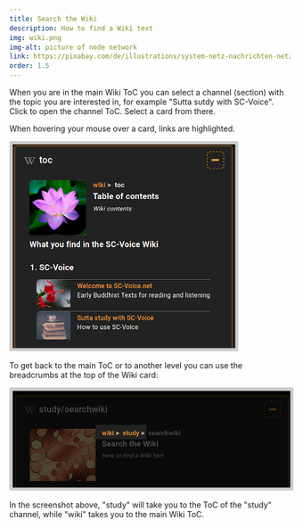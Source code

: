 ```yaml
---
title: Search the Wiki
description: How to find a Wiki text
img: wiki.png
img-alt: picture of node network
link: https://pixabay.com/de/illustrations/system-netz-nachrichten-netzwerk-927154/
order: 1.5
---
```


When you are in the main Wiki ToC you can select a channel (section) with the topic you are interested in, for example "Sutta sutdy with SC-Voice". Click to open the channel ToC. Select a card from there.

When hovering your mouse over a card, links are highlighted.

<img src="img/toc.png" alt="screenshot main ToC" style="padding: 0.4em; border-radius: 0.2em;background: #cccccc;">

To get back to the main ToC or to another level you can use the breadcrumbs at the top of the Wiki card:

<img src="img/breadcrumb.png" alt="screenshot breadcrumbs" style="padding: 0.4em; border-radius: 0.2em;background: #cccccc;">

In the screenshot above, "study" will take you to the ToC of the "study" channel, while "wiki" takes you to the main Wiki ToC.

